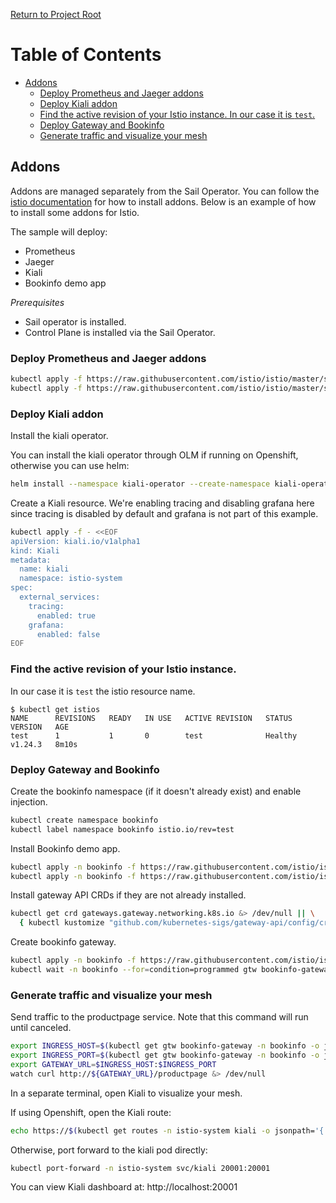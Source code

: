 [Return to Project Root](../README.md)

# Table of Contents

- [Addons](#addons)
  - [Deploy Prometheus and Jaeger addons](#deploy-prometheus-and-jaeger-addons)
  - [Deploy Kiali addon](#deploy-kiali-addon)
  - [Find the active revision of your Istio instance. In our case it is `test`.](#find-the-active-revision-of-your-istio-instance-in-our-case-it-is-test)
  - [Deploy Gateway and Bookinfo](#deploy-gateway-and-bookinfo)
  - [Generate traffic and visualize your mesh](#generate-traffic-and-visualize-your-mesh)

## Addons

Addons are managed separately from the Sail Operator. You can follow the [istio documentation](https://istio.io/latest/docs/ops/integrations/) for how to install addons. Below is an example of how to install some addons for Istio.

The sample will deploy:

- Prometheus
- Jaeger
- Kiali
- Bookinfo demo app

*Prerequisites*

- Sail operator is installed.
- Control Plane is installed via the Sail Operator.

### Deploy Prometheus and Jaeger addons

```bash
kubectl apply -f https://raw.githubusercontent.com/istio/istio/master/samples/addons/prometheus.yaml
kubectl apply -f https://raw.githubusercontent.com/istio/istio/master/samples/addons/jaeger.yaml
```

### Deploy Kiali addon

Install the kiali operator.

You can install the kiali operator through OLM if running on Openshift, otherwise you can use helm:

```bash
helm install --namespace kiali-operator --create-namespace kiali-operator kiali/kiali-operator
```

Create a Kiali resource. We're enabling tracing and disabling grafana here since tracing is disabled by default and grafana is not part of this example.

```bash
kubectl apply -f - <<EOF
apiVersion: kiali.io/v1alpha1
kind: Kiali
metadata:
  name: kiali
  namespace: istio-system
spec:
  external_services:
    tracing:
      enabled: true
    grafana:
      enabled: false
EOF
```

### Find the active revision of your Istio instance.
In our case it is `test` the istio resource name.

```console
$ kubectl get istios
NAME      REVISIONS   READY   IN USE   ACTIVE REVISION   STATUS    VERSION   AGE
test      1           1       0        test              Healthy   v1.24.3   8m10s
```

### Deploy Gateway and Bookinfo

Create the bookinfo namespace (if it doesn't already exist) and enable injection.

```bash
kubectl create namespace bookinfo
kubectl label namespace bookinfo istio.io/rev=test
```

Install Bookinfo demo app.

```bash
kubectl apply -n bookinfo -f https://raw.githubusercontent.com/istio/istio/master/samples/bookinfo/platform/kube/bookinfo.yaml
kubectl apply -n bookinfo -f https://raw.githubusercontent.com/istio/istio/master/samples/bookinfo/platform/kube/bookinfo-versions.yaml
```

Install gateway API CRDs if they are not already installed.

```bash
kubectl get crd gateways.gateway.networking.k8s.io &> /dev/null || \
  { kubectl kustomize "github.com/kubernetes-sigs/gateway-api/config/crd?ref=v1.1.0" | kubectl apply -f -; }
```

Create bookinfo gateway.

```bash
kubectl apply -n bookinfo -f https://raw.githubusercontent.com/istio/istio/master/samples/bookinfo/gateway-api/bookinfo-gateway.yaml
kubectl wait -n bookinfo --for=condition=programmed gtw bookinfo-gateway
```

### Generate traffic and visualize your mesh

Send traffic to the productpage service. Note that this command will run until canceled.

```bash
export INGRESS_HOST=$(kubectl get gtw bookinfo-gateway -n bookinfo -o jsonpath='{.status.addresses[0].value}')
export INGRESS_PORT=$(kubectl get gtw bookinfo-gateway -n bookinfo -o jsonpath='{.spec.listeners[?(@.name=="http")].port}')
export GATEWAY_URL=$INGRESS_HOST:$INGRESS_PORT
watch curl http://${GATEWAY_URL}/productpage &> /dev/null
```

In a separate terminal, open Kiali to visualize your mesh.

If using Openshift, open the Kiali route:

```bash
echo https://$(kubectl get routes -n istio-system kiali -o jsonpath='{.spec.host}')
```

Otherwise, port forward to the kiali pod directly:

```bash
kubectl port-forward -n istio-system svc/kiali 20001:20001
```

You can view Kiali dashboard at: http://localhost:20001
